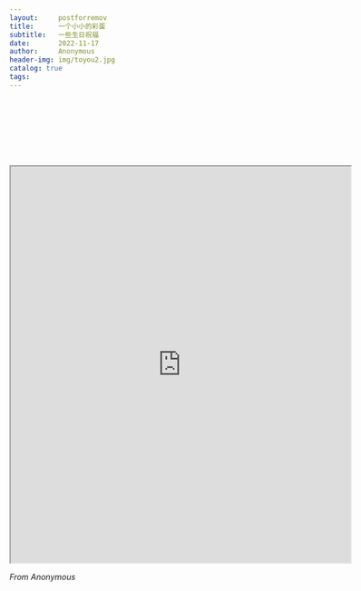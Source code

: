 ```yaml
---
layout:     postforremov
title:      一个小小的彩蛋
subtitle:   一些生日祝福
date:       2022-11-17
author:     Anonymous
header-img: img/toyou2.jpg
catalog: true
tags:
---
```

<br>
<br>
<br>
<br>
<br>
<br>
<br>
<iframe src ="http://43.140.220.166/rollingpages/"  id="info-frame"  width="600px" height="700px" scrolling="no"></iframe>


<i align="right"> From Anonymous</i>

